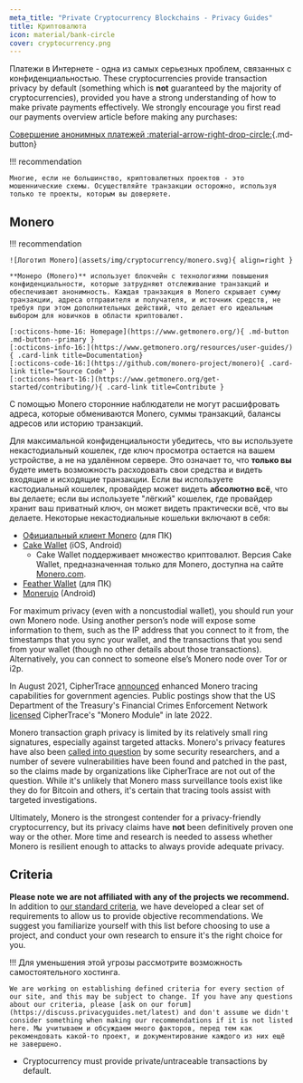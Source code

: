 ```yaml
---
meta_title: "Private Cryptocurrency Blockchains - Privacy Guides"
title: Криптовалюта
icon: material/bank-circle
cover: cryptocurrency.png
---
```


Платежи в Интернете - одна из самых серьезных проблем, связанных с конфиденциальностью. These cryptocurrencies provide transaction privacy by default (something which is **not** guaranteed by the majority of cryptocurrencies), provided you have a strong understanding of how to make private payments effectively. We strongly encourage you first read our payments overview article before making any purchases:

[Совершение анонимных платежей :material-arrow-right-drop-circle:](advanced/payments.md ""){.md-button}

!!! recommendation

    Многие, если не большинство, криптовалютных проектов - это мошеннические схемы. Осуществляйте транзакции осторожно, используя только те проекты, которым вы доверяете.

## Monero

!!! recommendation

    ![Логотип Monero](assets/img/cryptocurrency/monero.svg){ align=right }
    
    **Монеро (Monero)** использует блокчейн с технологиями повышения конфиденциальности, которые затрудняют отслеживание транзакций и обеспечивают анонимность. Каждая транзакция в Monero скрывает сумму транзакции, адреса отправителя и получателя, и источник средств, не требуя при этом дополнительных действий, что делает его идеальным выбором для новичков в области криптовалют.
    
    [:octicons-home-16: Homepage](https://www.getmonero.org/){ .md-button .md-button--primary }
    [:octicons-info-16:](https://www.getmonero.org/resources/user-guides/){ .card-link title=Documentation}
    [:octicons-code-16:](https://github.com/monero-project/monero){ .card-link title="Source Code" }
    [:octicons-heart-16:](https://www.getmonero.org/get-started/contributing/){ .card-link title=Contribute }

С помощью Monero сторонние наблюдатели не могут расшифровать адреса, которые обмениваются Monero, суммы транзакций, балансы адресов или историю транзакций.

Для максимальной конфиденциальности убедитесь, что вы используете некастодиальный кошелек, где ключ просмотра остается на вашем устройстве, а не на удалённом сервере. Это означает то, что **только вы** будете иметь возможность расходовать свои средства и видеть входящие и исходящие транзакции. Если вы используете кастодиальный кошелек, провайдер может видеть **абсолютно всё**, что вы делаете; если вы используете "лёгкий" кошелек, где провайдер хранит ваш приватный ключ, он может видеть практически всё, что вы делаете. Некоторые некастодиальные кошельки включают в себя:

- [Официальный клиент Monero](https://getmonero.org/ru/downloads/) (для ПК)
- [Cake Wallet](https://cakewallet.com/) (iOS, Android)
    - Cake Wallet поддерживает множество криптовалют. Версия Cake Wallet, предназначенная только для Monero, доступна на сайте [Monero.com](https://monero.com/).
- [Feather Wallet](https://featherwallet.org/) (для ПК)
- [Monerujo](https://www.monerujo.io/) (Android)

For maximum privacy (even with a noncustodial wallet), you should run your own Monero node. Using another person’s node will expose some information to them, such as the IP address that you connect to it from, the timestamps that you sync your wallet, and the transactions that you send from your wallet (though no other details about those transactions). Alternatively, you can connect to someone else’s Monero node over Tor or i2p.

In August 2021, CipherTrace [announced](https://finance.yahoo.com/news/ciphertrace-announces-enhanced-monero-tracing-160000275.html) enhanced Monero tracing capabilities for government agencies. Public postings show that the US Department of the Treasury's Financial Crimes Enforcement Network [licensed](https://sam.gov/opp/d12cbe9afbb94ca68006d0f006d355ac/view) CipherTrace's "Monero Module" in late 2022.

Monero transaction graph privacy is limited by its relatively small ring signatures, especially against targeted attacks. Monero's privacy features have also been [called into question](https://web.archive.org/web/20180331203053/https://www.wired.com/story/monero-privacy/) by some security researchers, and a number of severe vulnerabilities have been found and patched in the past, so the claims made by organizations like CipherTrace are not out of the question. While it's unlikely that Monero mass surveillance tools exist like they do for Bitcoin and others, it's certain that tracing tools assist with targeted investigations.

Ultimately, Monero is the strongest contender for a privacy-friendly cryptocurrency, but its privacy claims have **not** been definitively proven one way or the other. More time and research is needed to assess whether Monero is resilient enough to attacks to always provide adequate privacy.

## Criteria

**Please note we are not affiliated with any of the projects we recommend.** In addition to [our standard criteria](about/criteria.md), we have developed a clear set of requirements to allow us to provide objective recommendations. We suggest you familiarize yourself with this list before choosing to use a project, and conduct your own research to ensure it's the right choice for you.

!!! Для уменьшения этой угрозы рассмотрите возможность самостоятельного хостинга.

    We are working on establishing defined criteria for every section of our site, and this may be subject to change. If you have any questions about our criteria, please [ask on our forum](https://discuss.privacyguides.net/latest) and don't assume we didn't consider something when making our recommendations if it is not listed here. Мы учитываем и обсуждаем много факторов, перед тем как рекомендовать какой-то проект, и документирование каждого из них ещё не завершено.

- Cryptocurrency must provide private/untraceable transactions by default.
